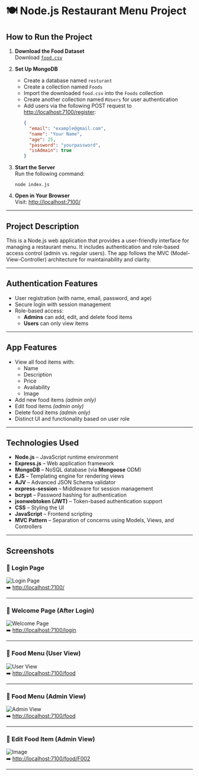 # 🍽️ Node.js Restaurant Menu Project

## How to Run the Project

1. **Download the Food Dataset**  
   Download [`food.csv`](https://github.com/user-attachments/files/19673557/food.csv)

2. **Set Up MongoDB**  
   - Create a database named `resturant`
   - Create a collection named `Foods`
   - Import the downloaded `food.csv` into the `Foods` collection
   - Create another collection named `RUsers` for user authentication
   - Add users via the following POST request to [http://localhost:7100/register](http://localhost:7100/register):  
     ```json
     {
       "email": "example@gmail.com",
       "name": "Your Name",
       "age": 25,
       "password": "yourpassword",
       "isAdmain": true
     }
     ```

3. **Start the Server**  
   Run the following command:
   ```
   node index.js
   ```

4. **Open in Your Browser**  
   Visit: [http://localhost:7100/](http://localhost:7100/)

---

## Project Description

This is a Node.js web application that provides a user-friendly interface for managing a restaurant menu. It includes authentication and role-based access control (admin vs. regular users). The app follows the MVC (Model-View-Controller) architecture for maintainability and clarity.

---

## Authentication Features

- User registration (with name, email, password, and age)
- Secure login with session management
- Role-based access:
  - **Admins** can add, edit, and delete food items
  - **Users** can only view items

---

## App Features

- View all food items with:
  - Name
  - Description
  - Price
  - Availability
  - Image
- Add new food items *(admin only)*
- Edit food items *(admin only)*
- Delete food items *(admin only)*
- Distinct UI and functionality based on user role

---

## Technologies Used

- **Node.js** – JavaScript runtime environment
- **Express.js** – Web application framework
- **MongoDB** – NoSQL database (via **Mongoose** ODM)
- **EJS** – Templating engine for rendering views
- **AJV** – Advanced JSON Schema validator
- **express-session** – Middleware for session management
- **bcrypt** – Password hashing for authentication
- **jsonwebtoken (JWT)** – Token-based authentication support
- **CSS** – Styling the UI
- **JavaScript** – Frontend scripting
- **MVC Pattern** – Separation of concerns using Models, Views, and Controllers

---


## Screenshots

### 🔹 Login Page  
![Login Page](https://github.com/user-attachments/assets/973a6aa1-97d4-4891-9e59-64816045382d)  
➡️ [http://localhost:7100/](http://localhost:7100/)

---

### 🔹 Welcome Page (After Login)  
![Welcome Page](https://github.com/user-attachments/assets/79301f73-93bf-4472-b7b5-cc7f5a7204e8)  
➡️ [http://localhost:7100/login](http://localhost:7100/login)

---

### 🔹 Food Menu (User View)  
![User View](https://github.com/user-attachments/assets/3da560a9-1b8b-4ac7-9abb-e5bc366f2c6e)  
➡️ [http://localhost:7100/food](http://localhost:7100/food)

---

### 🔹 Food Menu (Admin View)  
![Admin View](https://github.com/user-attachments/assets/24372f32-0539-41f2-b694-8c28d1d34248)  
➡️ [http://localhost:7100/food](http://localhost:7100/food)

---

### 🔹 Edit Food Item (Admin View)  
![Image](https://github.com/user-attachments/assets/8886bf7a-27b7-4bbe-b3d4-634098ea6ffa)  
➡️ [http://localhost:7100/food/F002](http://localhost:7100/food/F002)

----
